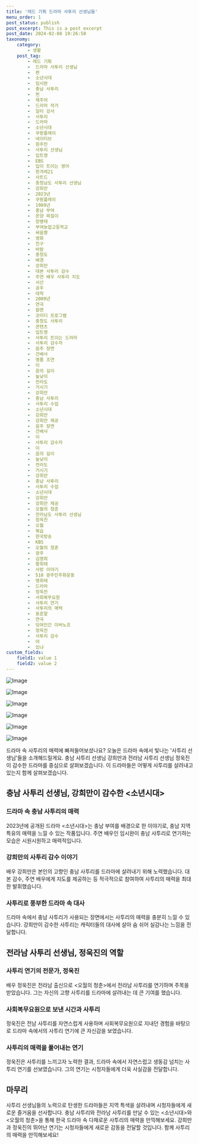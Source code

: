 ```yaml
---
title: '레드 기획 드라마 사투리 선생님들'
menu_order: 1
post_status: publish
post_excerpt: This is a post excerpt
post_date: 2024-02-08 19:26:50
taxonomy:
    category:
        - 생활
    post_tag:
        - 레드 기획
        -  드라마 사투리 선생님
        -  편
        -  소년시대
        -  임시완
        -  충남 사투리
        -  찐
        -  제주어
        -  드라마 작가
        -  일타 강사
        -  사투리
        -  드라마
        -  소년시대
        -  쿠팡플레이
        -  네이티브
        -  원주민
        -  사투리 선생님
        -  입트영
        -  EBS
        -  입이 트이는 영어
        -  한겨레21
        -  사트드
        -  충청남도 사투리 선생님
        -  강희만
        -  2023년
        -  쿠팡플레이
        -  1989년
        -  충남 부여
        -  온양 찌질이
        -  장병태
        -  부여농업고등학교
        -  싸움짱
        -  영화
        -  친구
        -  바람
        -  충청도
        -  배경
        -  강희만
        -  대본 사투리 감수
        -  주연 배우 사투리 지도
        -  서산
        -  공주
        -  대학
        -  2009년
        -  연극
        -  칼맨
        -  코미디 프로그램
        -  충청도 사투리
        -  콘텐츠
        -  입트영
        -  사투리 트이는 드라마
        -  사투리 감수자
        -  음주 장면
        -  건배사
        -  명품 조연
        -  이
        -  음의 길이
        -  높낮이
        -  전라도
        -  거시기
        -  강희만
        -  충남 사투리
        -  사투리 수업
        -  소년시대
        -  강희만
        -  강희만 제공
        -  음주 장면
        -  건배사
        -  이
        -  사투리 감수자
        -  이
        -  음의 길이
        -  높낮이
        -  전라도
        -  거시기
        -  강희만
        -  충남 사투리
        -  사투리 수업
        -  소년시대
        -  강희만
        -  강희만 제공
        -  오월의 청춘
        -  전라남도 사투리 선생님
        -  정욱진
        -  오월
        -  복습
        -  한국방송
        -  KBS
        -  오월의 청춘
        -  광주
        -  김명희
        -  황희태
        -  사랑 이야기
        -  518 광주민주화운동
        -  명희태
        -  드라마
        -  정욱진
        -  사회복무요원
        -  사투리 연기
        -  사투리의 매력
        -  표준말
        -  연극
        -  잉여인간 이바노프
        -  정욱진
        -  사투리 감수
        -  야
        -  있냐
custom_fields:
    field1: value 1
    field2: value 2
---
```


![Image](https://imgnews.pstatic.net/image/036/2024/02/08/0000049398_001_20240208111301083.jpg?type=w647)

![Image](https://imgnews.pstatic.net/image/036/2024/02/08/0000049398_002_20240208111301117.jpg?type=w647)

![Image](https://imgnews.pstatic.net/image/036/2024/02/08/0000049398_003_20240208111301279.jpg?type=w647)

![Image](https://imgnews.pstatic.net/image/036/2024/02/08/0000049398_004_20240208111301323.jpg?type=w647)

![Image](https://imgnews.pstatic.net/image/036/2024/02/08/0000049398_005_20240208111301364.jpg?type=w647)

![Image](https://imgnews.pstatic.net/image/036/2024/02/08/0000049398_006_20240208111301395.jpg?type=w647)

드라마 속 사투리의 매력에 빠져들어보셨나요? 오늘은 드라마 속에서 빛나는 '사투리 선생님'들을 소개해드릴게요. 충남 사투리 선생님 강희만과 전라남 사투리 선생님 정욱진이 감수한 드라마를 중심으로 살펴보겠습니다. 이 드라마들은 어떻게 사투리를 살려내고 있는지 함께 살펴보겠습니다.
## 충남 사투리 선생님, 강희만이 감수한 <소년시대>
### 드라마 속 충남 사투리의 매력
2023년에 공개된 드라마 <소년시대>는 충남 부여를 배경으로 한 이야기로, 충남 지역 특유의 매력을 느낄 수 있는 작품입니다. 주연 배우인 임시완이 충남 사투리로 연기하는 모습은 시원시원하고 매력적입니다.
### 강희만의 사투리 감수 이야기
배우 강희만은 본인의 고향인 충남 사투리를 드라마에 살려내기 위해 노력했습니다. 대본 감수, 주연 배우에게 지도를 제공하는 등 적극적으로 참여하여 사투리의 매력을 최대한 발휘했습니다.
### 사투리로 풍부한 드라마 속 대사
드라마 속에서 충남 사투리가 사용되는 장면에서는 사투리의 매력을 충분히 느낄 수 있습니다. 강희만이 감수한 사투리는 캐릭터들의 대사에 살아 숨 쉬어 실감나는 느낌을 전달합니다.
## 전라남 사투리 선생님, 정욱진의 역할
### 사투리 연기의 전문가, 정욱진
배우 정욱진은 전라남 출신으로 <오월의 청춘>에서 전라남 사투리를 연기하며 주목을 받았습니다. 그는 자신의 고향 사투리를 드라마에 살려내는 데 큰 기여를 했습니다.
### 사회복무요원으로 보낸 시간과 사투리
정욱진은 전남 사투리를 자연스럽게 사용하며 사회복무요원으로 지내던 경험을 바탕으로 드라마 속에서의 사투리 연기에 큰 자신감을 보였습니다.
### 사투리의 매력을 풀어내는 연기
정욱진은 사투리를 느끼고자 노력한 결과, 드라마 속에서 자연스럽고 생동감 넘치는 사투리 연기를 선보였습니다. 그의 연기는 시청자들에게 더욱 사실감을 전달합니다.
## 마무리
사투리 선생님들의 노력으로 탄생한 드라마들은 지역 특색을 살려내며 시청자들에게 새로운 즐거움을 선사합니다. 충남 사투리와 전라남 사투리를 만날 수 있는 <소년시대>와 <오월의 청춘>을 통해 한국 드라마 속 다채로운 사투리의 매력을 만끽해보세요. 강희만과 정욱진의 뛰어난 연기는 시청자들에게 새로운 감동을 전달할 것입니다. 함께 사투리의 매력을 만끽해보세요!
